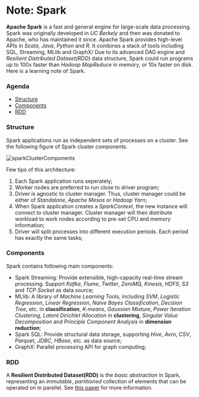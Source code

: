 # Note: Spark
**Apache Spark** is a fast and general engine for large-scale data processing.
Spark was originally developed in *UC Berkely* and then was donated to Apache, who has maintained it since.
Apache Spark provides high-level APIs in *Scala*, *Java*, *Python* and *R*. It combines a stack of tools including SQL, Streaming, MLlib and GraphX/
Due to its advanced DAG engine and *Resilient Distributed Dataset(RDD)* data structure, Spark could run programs up to 100x faster than *Hadoop MapReduce* in memory, or 10x faster on disk.
Here is a learning note of Spark.

### Agenda
* [Structure](#structure)
* [Components](#components)
* [RDD](#rdd)


### Structure
Spark applications run as independent sets of processes on a cluster. See the following figure of Spark cluster components.

![sparkClusterComponents](http://spark.apache.org/docs/latest/img/cluster-overview.png)

Few tips of this architecture:
1. Each Spark application runs seperately;
2. Worker nodes are preferred to run close to driver program;
3. Driver is agnostic to cluster manager. Thus, cluster manager could be either of *Standalone*, *Apache Mesos* or *Hadoop Yarn*;
4. When Spark application creates a *SparkContext*, the new instance will connect to cluster manager. Cluster manager will then distribute workload to work nodes according to pre-set CPU and memory information;
5. Driver will split processes into different execution periods. Each period has exactly the same tasks;

### Components
Spark contains following main components:
- Spark Streaming: Provide extensible, high-capacity real-time stream processing. Support *Kafka*, *Flume*, *Twitter*, *ZeroMQ*, *Kinesis*, *HDFS*, *S3* and *TCP Socket* as data source;
- MLlib: A library of *Machine Learning* Tools, including *SVM*, *Logistic Regression*, *Linear Regression*, *Naive Bayes Classification*, *Decision Tree*, etc. in **classification**, *K-means*, *Gaussian Mixture*, *Power Iteration Clustering*, *Latent Dirichlet Allocation* in **clustering**, *Singular Value Decomposition* and *Principle Component Analysis* in **dimension reduction**;
- Spark SQL: Provide structural data storage, supporting *Hive*, *Avro*, *CSV*, *Parquet*, *JDBC*, *HBase*, etc. as data source;
- GraphX: Parallel processing API for graph computing;

### RDD
A **Resilient Distributed Dataset(RDD)** is the *basic abstraction* in Spark, representing an *immutable*, *partitioned* collection of elements that can be operated on in parellel. See [this paper](https://www.usenix.org/system/files/conference/nsdi12/nsdi12-final138.pdf) for more information.
